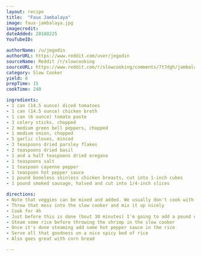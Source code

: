 ```yaml
---
layout: recipe
title:  "Faux Jambalaya"
image: faux-jambalaya.jpg
imagecredit:
dateAdded: 20180225
YouTubeID: 

authorName: /u/jegodin
authorURL: https://www.reddit.com/user/jegodin
sourceName: Reddit /r/slowcooking
sourceURL: https://www.reddit.com/r/slowcooking/comments/7t7dgh/jambalaya_see_you_guys_in_4_hours/dtaj92y/
category: Slow Cooker
yield: 8
prepTime: 15
cookTime: 240

ingredients:
- 1 can (14.5 ounce) diced tomatoes
- 1 can (14.5 ounce) chicken broth
- 1 can (6 ounce) tomato paste
- 3 celery sticks, chopped
- 2 medium green bell peppers, chopped
- 1 medium onion, chopped
- 5 garlic cloves, minced
- 3 teaspoons dried parsley flakes
- 2 teaspoons dried basil
- 1 and a half teaspoons dried oregano
- 1 teaspoons salt
- 1 teaspoon cayenne pepper
- 1 teaspoon hot pepper sauce
- 1 pound boneless skinless chicken breasts, cut into 1-inch cubes
- 1 pound smoked sausage, halved and cut into 1/4-inch slices

directions:
- Note that veggies can be mixed and added. We usually don't cook with celery, for example
- Throw that mess into the slow cooker and mix it up nicely
- Cook for 4h
- Just before this is done (bout 30 minutes) I'm going to add a pound of Medium Shrimp (peeled and tailless)....Just make sure they're pink before serving
- Steam some rice before throwing the shrimp in the slow cooker
- Once it's done steaming add some hot pepper sauce in the rice
- Serve all that goodness on a nice spicy bed of rice
- Also goes great with corn bread

---
```

